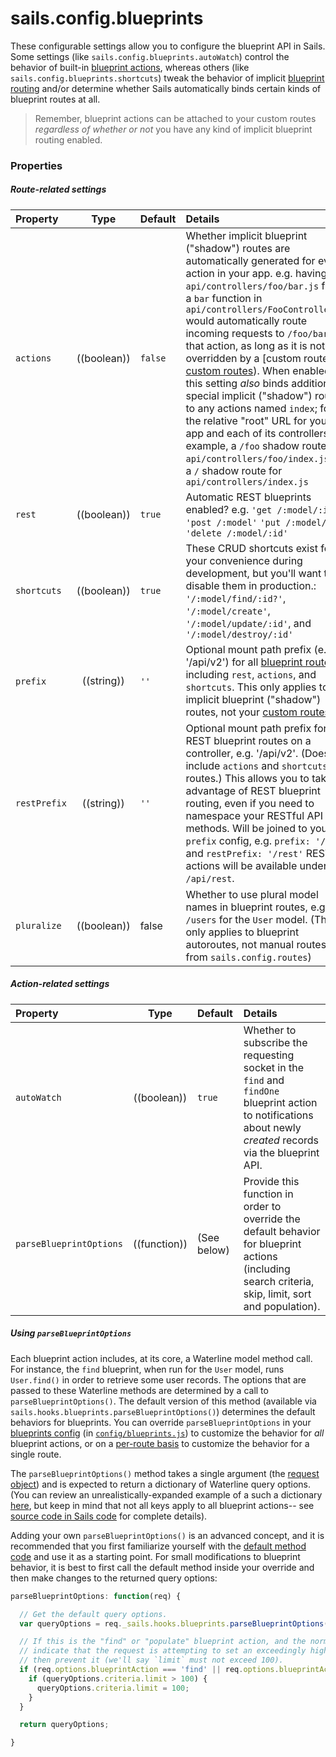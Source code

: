 # sails.config.blueprints

These configurable settings allow you to configure the blueprint API in Sails.  Some settings (like `sails.config.blueprints.autoWatch`) control the behavior of built-in [blueprint actions](https://sailsjs.com/documentation/concepts/blueprints/blueprint-actions), whereas others (like `sails.config.blueprints.shortcuts`) tweak the behavior of implicit [blueprint routing](https://sailsjs.com/documentation/concepts/blueprints/blueprint-actions) and/or determine whether Sails automatically binds certain kinds of blueprint routes at all.

> Remember, blueprint actions can be attached to your custom routes _regardless of whether or not_ you have any kind of implicit blueprint routing enabled.

### Properties

##### Route-related settings

| Property    | Type       | Default   | Details |
|:------------|:----------:|:----------|:--------|
| `actions`| ((boolean))|`false`| Whether implicit blueprint ("shadow") routes are automatically generated for every action in your app. e.g. having an `api/controllers/foo/bar.js` file or a `bar` function in `api/controllers/FooController.js` would automatically route incoming requests to `/foo/bar` to that action, as long as it is not overridden by a [custom route]( [custom routes](https://sailsjs.com/documentation/concepts/routes/custom-routes)).  When enabled, this setting _also_ binds additional, special implicit ("shadow") routes to any actions named `index`; for the relative "root" URL for your app and each of its controllers.  For example, a `/foo` shadow route for `api/controllers/foo/index.js`, or a `/` shadow route for `api/controllers/index.js`
|`rest`|((boolean))|`true`|Automatic REST blueprints enabled? e.g. `'get /:model/:id?'` `'post /:model'` `'put /:model/:id'` `'delete /:model/:id'`
|`shortcuts`|((boolean))|`true`|These CRUD shortcuts exist for your convenience during development, but you'll want to disable them in production.: `'/:model/find/:id?'`, `'/:model/create'`, `'/:model/update/:id'`, and `'/:model/destroy/:id'`
| `prefix`      | ((string))| `''`     | Optional mount path prefix (e.g. '/api/v2') for all [blueprint routes](https://sailsjs.com/documentation/concepts/blueprints/blueprint-routes), including `rest`, `actions`, and `shortcuts`.  This only applies to implicit blueprint ("shadow") routes, not your [custom routes](https://sailsjs.com/documentation/concepts/routes/custom-routes).)
| `restPrefix`  | ((string))| `''`     | Optional mount path prefix for all REST blueprint routes on a controller, e.g. '/api/v2'. (Does not include `actions` and `shortcuts` routes.) This allows you to take advantage of REST blueprint routing, even if you need to namespace your RESTful API methods.  Will be joined to your `prefix` config, e.g. `prefix: '/api'` and `restPrefix: '/rest'` RESTful actions will be available under `/api/rest`.
|`pluralize`|((boolean))|false| Whether to use plural model names in blueprint routes, e.g. `/users` for the `User` model. (This only applies to blueprint autoroutes, not manual routes from `sails.config.routes`)


##### Action-related settings

| Property    | Type       | Default   | Details |
|:------------|:----------:|:----------|:--------|
|`autoWatch`|((boolean))|`true`| Whether to subscribe the requesting socket in the `find` and `findOne` blueprint action to notifications about newly _created_ records via the blueprint API.
|`parseBlueprintOptions`|((function))|(See below)|Provide this function in order to override the default behavior for blueprint actions (including search criteria, skip, limit, sort and population).

##### Using `parseBlueprintOptions`

Each blueprint action includes, at its core, a Waterline model method call.  For instance, the `find` blueprint, when run for the `User` model, runs `User.find()` in order to retrieve some user records.  The options that are passed to these Waterline methods are determined by a call to `parseBlueprintOptions()`.  The default version of this method (available via `sails.hooks.blueprints.parseBlueprintOptions()`) determines the default behaviors for blueprints.  You can override `parseBlueprintOptions` in your [blueprints config](https://sailsjs.com/documentation/reference/configuration/sails-config-blueprints) (in [`config/blueprints.js`](https://sailsjs.com/documentation/anatomy/config/blueprints.js)) to customize the behavior for _all_ blueprint actions, or on a [per-route basis](https://sailsjs.com/documentation/concepts/routes/custom-routes#?route-target-options) to customize the behavior for a single route.

The `parseBlueprintOptions()` method takes a single argument (the [request object](https://sailsjs.com/documentation/reference/request-req)) and is expected to return a dictionary of Waterline query options.  (You can review an unrealistically-expanded example of a such a dictionary [here](https://gist.github.com/mikermcneil/1b87af6b6a8458254deb83a6d1cf264f), but keep in mind that not all keys apply to all blueprint actions-- see [source code in Sails code](https://github.com/balderdashy/sails/tree/v1.0.0-25/lib/hooks/blueprints/actions) for complete details).

Adding your own `parseBlueprintOptions()` is an advanced concept, and it is recommended that you first familiarize yourself with the [default method code](https://github.com/balderdashy/sails/blob/1.0.0-25/lib/hooks/blueprints/parse-blueprint-options.js) and use it as a starting point.  For small modifications to blueprint behavior, it is best to first call the default method inside your override and then make changes to the returned query options:

```js
parseBlueprintOptions: function(req) {

  // Get the default query options.
  var queryOptions = req._sails.hooks.blueprints.parseBlueprintOptions(req);

  // If this is the "find" or "populate" blueprint action, and the normal query options
  // indicate that the request is attempting to set an exceedingly high `limit` clause,
  // then prevent it (we'll say `limit` must not exceed 100).
  if (req.options.blueprintAction === 'find' || req.options.blueprintAction === 'populate') {
    if (queryOptions.criteria.limit > 100) {
      queryOptions.criteria.limit = 100;
    }
  }

  return queryOptions;

}
```


<docmeta name="displayName" value="sails.config.blueprints">
<docmeta name="pageType" value="property">
